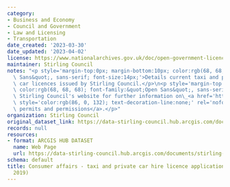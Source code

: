 ```yaml
---
category:
- Business and Economy
- Council and Government
- Law and Licensing
- Transportation
date_created: '2023-03-30'
date_updated: '2023-04-02'
license: https://www.nationalarchives.gov.uk/doc/open-government-licence/version/3/
maintainer: Stirling Council
notes: "<p style='margin-top:0px; margin-bottom:10px; color:rgb(68, 68, 68); font-family:&quot;Open\
  \ Sans&quot;, sans-serif; font-size:14px;'>Details current taxi and private hire\
  \ car licences issued by Stirling Council.</p>\n<p style='margin-top:0px; margin-bottom:10px;\
  \ color:rgb(68, 68, 68); font-family:&quot;Open Sans&quot;, sans-serif; font-size:14px;'>Visit\
  \ Stirling Council's website for further information on\_<a href='https://www.stirling.gov.uk/business-and-licences/licences-permits-and-permissions/'\
  \ style='color:rgb(86, 0, 132); text-decoration-line:none;' rel='nofollow ugc'>licences,\
  \ permits and permissions</a>.</p>"
organization: Stirling Council
original_dataset_link: https://data-stirling-council.hub.arcgis.com/documents/stirling-council::consumer-affairs-taxi-and-private-car-hire-licence-applications-2015-to-2019
records: null
resources:
- format: ARCGIS HUB DATASET
  name: Web Page
  url: https://data-stirling-council.hub.arcgis.com/documents/stirling-council::consumer-affairs-taxi-and-private-car-hire-licence-applications-2015-to-2019
schema: default
title: Consumer affairs - taxi and private car hire licence applications (2015 to
  2019)
---
```

